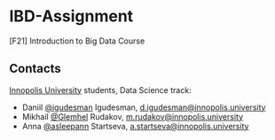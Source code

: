 # IBD-Assignment
[F21] Introduction to Big Data Course


## Contacts <a name="contacts"></a>
[Innopolis University](https://innopolis.university/en/) students, Data Science track:
* Daniil [@igudesman](https://github.com/igudesman) Igudesman, d.igudesman@innopolis.university
* Mikhail [@Glemhel](https://github.com/Glemhel) Rudakov, m.rudakov@innopolis.university
* Anna [@asleepann](https://github.com/asleepann) Startseva, a.startseva@innopolis.university
